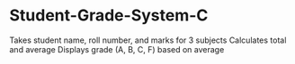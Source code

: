# Student-Grade-System-C
Takes student name, roll number, and marks for 3 subjects  Calculates total and average  Displays grade (A, B, C, F) based on average
